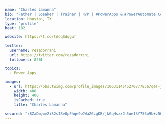 ```yaml
---
name: "Charles Lamanna"
bio: "Father | Speaker | Trainer | MVP | #PowerApps & #PowerAutomate Community Super User | YouTuber Right-pointing triangle http://youtube.com/c/rezadorrani | Learn - Share - Clockwise rightwards and leftwards open circle arrows"
location: Houston, TX
type: "profile"
heat: 182

website: https://t.co/tAcqSdqguf

twitter:
  username: rezadorrani
  url: https://twitter.com/rezadorrani
  followers: 8261

topics:
  - Power Apps

images:
  - url: https://pbs.twimg.com/profile_images/1063114045270777856/qeT-jpWr_400x400.jpg
    width: 400
    height: 400
    isCached: true
    title: "Charles Lamanna"

secured: "r8ZaDmgwv2iS2sIBe0pEhqe9oDWaZGzgKB/jkGqHszxOh5ue13Y756o9U+z5OaKbCUzDaPibM1iEqG3IxCLxacl1jiPWxBR2B9DIcAGepe+wszi6B0v3KHWV2mOioa64/gaChSTvIbIED+O67RuTzQyEAH5fCvtM6wXGkRu7wMAv2syLZaCdvjMqIprm/2iQLGPZf7E5ZOlmS7CLiSTmAO9Vv/WuHx82zEfqf8EAy0guBKozFTAzzCPjrtIQGYj+YX2a2vpwqBnxFxAiX27ivS8PnCbXiiJZ5UmeQfCadajPO9RWuCwPHN5MZjlNVuTVOPdmpqdmmGR5msZhe/sccn+90+hmBSKvOv0aQkTIrYkvRXUYnZ+uDXM1T58kIRyZGRykIHbWTKebV4yS8TFi6E7q4W4pR6JMqY1F7EO0Z2s=;dDovOaSAzIByzXExwJVslA=="
---
```


